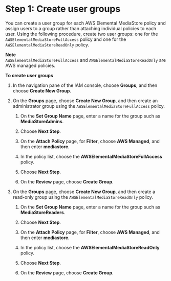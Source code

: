 # Step 1: Create user groups<a name="setting-up-IAM-users-create-nonadmin-user-groups"></a>

You can create a user group for each AWS Elemental MediaStore policy and assign users to a group rather than attaching individual policies to each user\. Using the following procedure, create two user groups: one for the `AWSElementalMediaStoreFullAccess` policy and one for the `AWSElementalMediaStoreReadOnly` policy\.

**Note**  
`AWSElementalMediaStoreFullAccess` and `AWSElementalMediaStoreReadOnly` are AWS managed policies\.

**To create user groups**

1. In the navigation pane of the IAM console, choose **Groups**, and then choose **Create New Group**\. 

1. On the **Groups** page, choose **Create New Group**, and then create an administrator group using the `AWSElementalMediaStoreFullAccess` policy\.

   1. On the **Set Group Name** page, enter a name for the group such as **MediaStoreAdmins**\.

   1. Choose **Next Step**\.

   1. On the **Attach Policy** page, for **Filter**, choose **AWS Managed**, and then enter **mediastore**\.

   1. In the policy list, choose the **AWSElementalMediaStoreFullAccess** policy\.

   1. Choose **Next Step**\.

   1. On the **Review** page, choose **Create Group**\.

1. On the **Groups** page, choose **Create New Group**, and then create a read\-only group using the `AWSElementalMediaStoreReadOnly` policy\.

   1. On the **Set Group Name** page, enter a name for the group such as **MediaStoreReaders**\.

   1. Choose **Next Step**\.

   1. On the **Attach Policy** page, for **Filter**, choose **AWS Managed**, and then enter **mediastore**\.

   1. In the policy list, choose the **AWSElementalMediaStoreReadOnly** policy\.

   1. Choose **Next Step**\.

   1. On the **Review** page, choose **Create Group**\.